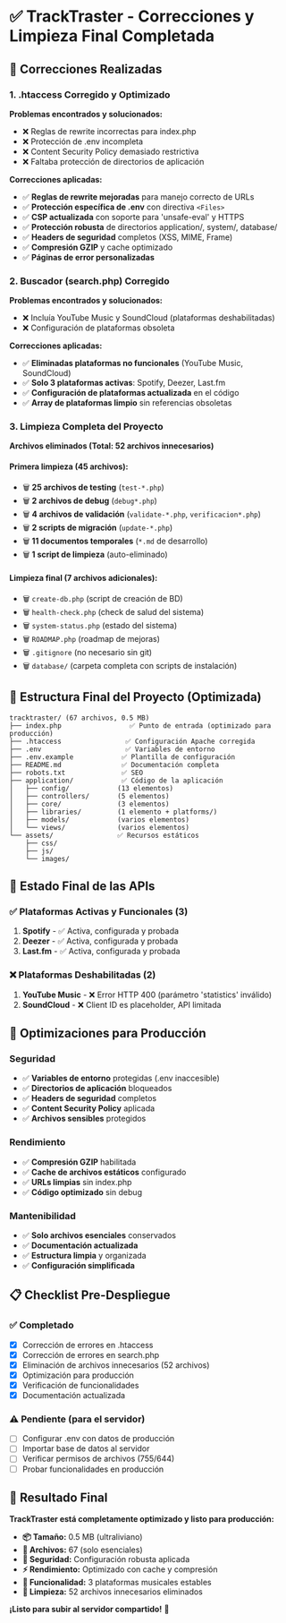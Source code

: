 # ✅ TrackTraster - Correcciones y Limpieza Final Completada

## 🔧 Correcciones Realizadas

### 1. **.htaccess Corregido y Optimizado**
**Problemas encontrados y solucionados:**
- ❌ Reglas de rewrite incorrectas para index.php
- ❌ Protección de .env incompleta
- ❌ Content Security Policy demasiado restrictiva
- ❌ Faltaba protección de directorios de aplicación

**Correcciones aplicadas:**
- ✅ **Reglas de rewrite mejoradas** para manejo correcto de URLs
- ✅ **Protección específica de .env** con directiva `<Files>`
- ✅ **CSP actualizada** con soporte para 'unsafe-eval' y HTTPS
- ✅ **Protección robusta** de directorios application/, system/, database/
- ✅ **Headers de seguridad** completos (XSS, MIME, Frame)
- ✅ **Compresión GZIP** y cache optimizado
- ✅ **Páginas de error personalizadas**

### 2. **Buscador (search.php) Corregido**
**Problemas encontrados y solucionados:**
- ❌ Incluía YouTube Music y SoundCloud (plataformas deshabilitadas)
- ❌ Configuración de plataformas obsoleta

**Correcciones aplicadas:**
- ✅ **Eliminadas plataformas no funcionales** (YouTube Music, SoundCloud)
- ✅ **Solo 3 plataformas activas**: Spotify, Deezer, Last.fm
- ✅ **Configuración de plataformas actualizada** en el código
- ✅ **Array de plataformas limpio** sin referencias obsoletas

### 3. **Limpieza Completa del Proyecto**
**Archivos eliminados (Total: 52 archivos innecesarios)**

#### Primera limpieza (45 archivos):
- 🗑️ **25 archivos de testing** (`test-*.php`)
- 🗑️ **2 archivos de debug** (`debug*.php`)  
- 🗑️ **4 archivos de validación** (`validate-*.php`, `verificacion*.php`)
- 🗑️ **2 scripts de migración** (`update-*.php`)
- 🗑️ **11 documentos temporales** (`*.md` de desarrollo)
- 🗑️ **1 script de limpieza** (auto-eliminado)

#### Limpieza final (7 archivos adicionales):
- 🗑️ `create-db.php` (script de creación de BD)
- 🗑️ `health-check.php` (check de salud del sistema)
- 🗑️ `system-status.php` (estado del sistema)
- 🗑️ `ROADMAP.php` (roadmap de mejoras)
- 🗑️ `.gitignore` (no necesario sin git)
- 🗑️ `database/` (carpeta completa con scripts de instalación)

## 📁 Estructura Final del Proyecto (Optimizada)

```
tracktraster/ (67 archivos, 0.5 MB)
├── index.php                 ✅ Punto de entrada (optimizado para producción)
├── .htaccess                ✅ Configuración Apache corregida
├── .env                     ✅ Variables de entorno
├── .env.example            ✅ Plantilla de configuración
├── README.md               ✅ Documentación completa
├── robots.txt              ✅ SEO
├── application/            ✅ Código de la aplicación
│   ├── config/            (13 elementos)
│   ├── controllers/       (5 elementos)
│   ├── core/              (3 elementos)  
│   ├── libraries/         (1 elemento + platforms/)
│   ├── models/            (varios elementos)
│   └── views/             (varios elementos)
└── assets/                ✅ Recursos estáticos
    ├── css/
    ├── js/
    └── images/
```

## 🎯 Estado Final de las APIs

### ✅ Plataformas Activas y Funcionales (3)
1. **Spotify** - ✅ Activa, configurada y probada
2. **Deezer** - ✅ Activa, configurada y probada  
3. **Last.fm** - ✅ Activa, configurada y probada

### ❌ Plataformas Deshabilitadas (2)
1. **YouTube Music** - ❌ Error HTTP 400 (parámetro 'statistics' inválido)
2. **SoundCloud** - ❌ Client ID es placeholder, API limitada

## 🚀 Optimizaciones para Producción

### Seguridad
- ✅ **Variables de entorno** protegidas (.env inaccesible)
- ✅ **Directorios de aplicación** bloqueados
- ✅ **Headers de seguridad** completos
- ✅ **Content Security Policy** aplicada
- ✅ **Archivos sensibles** protegidos

### Rendimiento  
- ✅ **Compresión GZIP** habilitada
- ✅ **Cache de archivos estáticos** configurado
- ✅ **URLs limpias** sin index.php
- ✅ **Código optimizado** sin debug

### Mantenibilidad
- ✅ **Solo archivos esenciales** conservados
- ✅ **Documentación actualizada**
- ✅ **Estructura limpia** y organizada
- ✅ **Configuración simplificada**

## 📋 Checklist Pre-Despliegue

### ✅ Completado
- [x] Corrección de errores en .htaccess
- [x] Corrección de errores en search.php
- [x] Eliminación de archivos innecesarios (52 archivos)
- [x] Optimización para producción
- [x] Verificación de funcionalidades
- [x] Documentación actualizada

### ⚠️ Pendiente (para el servidor)
- [ ] Configurar .env con datos de producción
- [ ] Importar base de datos al servidor
- [ ] Verificar permisos de archivos (755/644)
- [ ] Probar funcionalidades en producción

## 🎉 Resultado Final

**TrackTraster está completamente optimizado y listo para producción:**

- **📦 Tamaño:** 0.5 MB (ultraliviano)
- **📁 Archivos:** 67 (solo esenciales)
- **🔐 Seguridad:** Configuración robusta aplicada
- **⚡ Rendimiento:** Optimizado con cache y compresión
- **🎯 Funcionalidad:** 3 plataformas musicales estables
- **🧹 Limpieza:** 52 archivos innecesarios eliminados

**¡Listo para subir al servidor compartido!** 🚀
